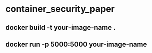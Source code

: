 # container_security_paper

## docker build -t your-image-name .
## docker run -p 5000:5000 your-image-name